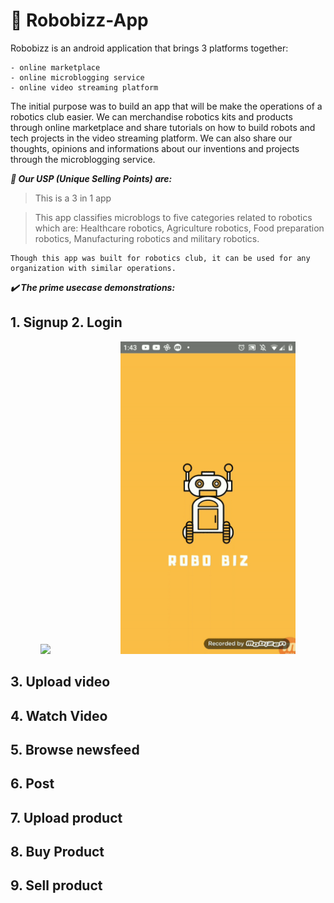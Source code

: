 # 🤖 Robobizz-App

Robobizz is an android application that brings 3 platforms together: 
```
- online marketplace
- online microblogging service
- online video streaming platform
```

The initial purpose was to build an app that will be make the operations of a robotics club easier. We can merchandise robotics kits and products through online marketplace and share tutorials on how to build robots and tech projects in the video streaming platform. We can also share our thoughts, opinions and informations about our inventions and projects through the microblogging service.

***🧲 Our USP (Unique Selling Points) are:*** 
> This is a 3 in 1 app

> This app classifies microblogs to five categories related to robotics which are: Healthcare robotics, Agriculture robotics, Food preparation robotics, Manufacturing robotics and military robotics.

```
Though this app was built for robotics club, it can be used for any organization with similar operations.
```

***✔️ The prime usecase demonstrations:***

## 1. Signup                                                     2. Login
<div align="center">
  <img height="500" src="https://github.com/Kingsman-Service/Robobizz-App/blob/main/signup.gif"> &nbsp;
  <img height="500" src="https://github.com/Kingsman-Service/Robobizz-App/blob/main/login.gif" style="margin-left:100px">
</div>

## 3. Upload video


## 4. Watch Video


## 5. Browse newsfeed


## 6. Post


## 7. Upload product


## 8. Buy Product


## 9. Sell product

